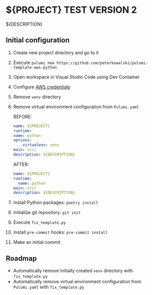 # ${PROJECT} TEST VERSION 2

${DESCRIPTION}

## Initial configuration

1. Create new project directory and go to it

1. Execute `pulumi new https://github.com/peterkowalski/pulumi-template-aws-python`

1. Open workspace in Visual Studio Code using Dev Container

1. Configure [AWS credentials](https://docs.aws.amazon.com/cli/latest/userguide/cli-configure-envvars.html)

1. Remove `venv` directory

1. Remove virtual environment configuration from `Pulumi.yaml`

    BEFORE:

    ```yaml
    name: ${PROJECT}
    runtime:
    name: python
    options:
        virtualenv: venv
    main: src/
    description: ${DESCRIPTION}
    ```

    AFTER:

    ```yaml
    name: ${PROJECT}
    runtime:
      name: python
    main: src/
    description: ${DESCRIPTION}
    ```

1. Install Python packages: `poetry install`

1. Initialize git repository: `git init`

1. Execute `fix_template.py`

1. Install `pre-commit` hooks: `pre-commit install`

1. Make an initial commit

## Roadmap

* Automatically remove initially created `venv` directory with `fix_template.py`
* Automatically remove virtual environment configuration from
  `Pulumi.yaml` with `fix_template.py`
